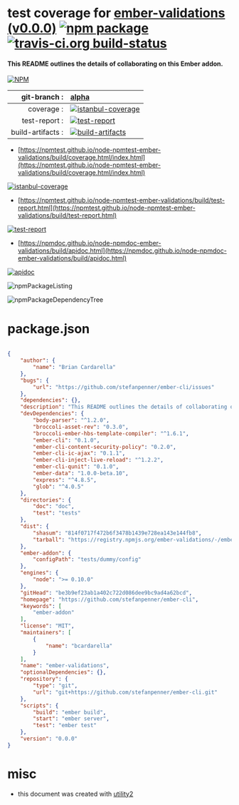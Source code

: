 # test coverage for  [ember-validations (v0.0.0)](https://github.com/stefanpenner/ember-cli)  [![npm package](https://img.shields.io/npm/v/npmtest-ember-validations.svg?style=flat-square)](https://www.npmjs.org/package/npmtest-ember-validations) [![travis-ci.org build-status](https://api.travis-ci.org/npmtest/node-npmtest-ember-validations.svg)](https://travis-ci.org/npmtest/node-npmtest-ember-validations)
#### This README outlines the details of collaborating on this Ember addon.

[![NPM](https://nodei.co/npm/ember-validations.png?downloads=true&downloadRank=true&stars=true)](https://www.npmjs.com/package/ember-validations)

| git-branch : | [alpha](https://github.com/npmtest/node-npmtest-ember-validations/tree/alpha)|
|--:|:--|
| coverage : | [![istanbul-coverage](https://npmtest.github.io/node-npmtest-ember-validations/build/coverage.badge.svg)](https://npmtest.github.io/node-npmtest-ember-validations/build/coverage.html/index.html)|
| test-report : | [![test-report](https://npmtest.github.io/node-npmtest-ember-validations/build/test-report.badge.svg)](https://npmtest.github.io/node-npmtest-ember-validations/build/test-report.html)|
| build-artifacts : | [![build-artifacts](https://npmtest.github.io/node-npmtest-ember-validations/glyphicons_144_folder_open.png)](https://github.com/npmtest/node-npmtest-ember-validations/tree/gh-pages/build)|

- [https://npmtest.github.io/node-npmtest-ember-validations/build/coverage.html/index.html](https://npmtest.github.io/node-npmtest-ember-validations/build/coverage.html/index.html)

[![istanbul-coverage](https://npmtest.github.io/node-npmtest-ember-validations/build/screenCapture.buildCi.browser.%252Ftmp%252Fbuild%252Fcoverage.lib.html.png)](https://npmtest.github.io/node-npmtest-ember-validations/build/coverage.html/index.html)

- [https://npmtest.github.io/node-npmtest-ember-validations/build/test-report.html](https://npmtest.github.io/node-npmtest-ember-validations/build/test-report.html)

[![test-report](https://npmtest.github.io/node-npmtest-ember-validations/build/screenCapture.buildCi.browser.%252Ftmp%252Fbuild%252Ftest-report.html.png)](https://npmtest.github.io/node-npmtest-ember-validations/build/test-report.html)

- [https://npmdoc.github.io/node-npmdoc-ember-validations/build/apidoc.html](https://npmdoc.github.io/node-npmdoc-ember-validations/build/apidoc.html)

[![apidoc](https://npmdoc.github.io/node-npmdoc-ember-validations/build/screenCapture.buildCi.browser.%252Ftmp%252Fbuild%252Fapidoc.html.png)](https://npmdoc.github.io/node-npmdoc-ember-validations/build/apidoc.html)

![npmPackageListing](https://npmtest.github.io/node-npmtest-ember-validations/build/screenCapture.npmPackageListing.svg)

![npmPackageDependencyTree](https://npmtest.github.io/node-npmtest-ember-validations/build/screenCapture.npmPackageDependencyTree.svg)



# package.json

```json

{
    "author": {
        "name": "Brian Cardarella"
    },
    "bugs": {
        "url": "https://github.com/stefanpenner/ember-cli/issues"
    },
    "dependencies": {},
    "description": "This README outlines the details of collaborating on this Ember addon.",
    "devDependencies": {
        "body-parser": "^1.2.0",
        "broccoli-asset-rev": "0.3.0",
        "broccoli-ember-hbs-template-compiler": "^1.6.1",
        "ember-cli": "0.1.0",
        "ember-cli-content-security-policy": "0.2.0",
        "ember-cli-ic-ajax": "0.1.1",
        "ember-cli-inject-live-reload": "^1.2.2",
        "ember-cli-qunit": "0.1.0",
        "ember-data": "1.0.0-beta.10",
        "express": "^4.8.5",
        "glob": "^4.0.5"
    },
    "directories": {
        "doc": "doc",
        "test": "tests"
    },
    "dist": {
        "shasum": "814f0717f472b6f3478b1439e728ea143e144fb8",
        "tarball": "https://registry.npmjs.org/ember-validations/-/ember-validations-0.0.0.tgz"
    },
    "ember-addon": {
        "configPath": "tests/dummy/config"
    },
    "engines": {
        "node": ">= 0.10.0"
    },
    "gitHead": "be3b9ef23ab1a402c722d086dee9bc9ad4a62bcd",
    "homepage": "https://github.com/stefanpenner/ember-cli",
    "keywords": [
        "ember-addon"
    ],
    "license": "MIT",
    "maintainers": [
        {
            "name": "bcardarella"
        }
    ],
    "name": "ember-validations",
    "optionalDependencies": {},
    "repository": {
        "type": "git",
        "url": "git+https://github.com/stefanpenner/ember-cli.git"
    },
    "scripts": {
        "build": "ember build",
        "start": "ember server",
        "test": "ember test"
    },
    "version": "0.0.0"
}
```



# misc
- this document was created with [utility2](https://github.com/kaizhu256/node-utility2)
